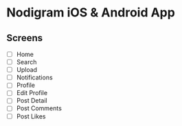 # Nodigram iOS & Android App

## Screens

- [ ] Home
- [ ] Search
- [ ] Upload
- [ ] Notifications
- [ ] Profile
- [ ] Edit Profile
- [ ] Post Detail
- [ ] Post Comments
- [ ] Post Likes
